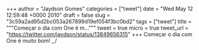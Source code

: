 
+++
author = "Jaydson Gomes"
categories = ["tweet"]
date = "Wed May 12 12:59:48 +0000 2010"
draft = false
slug = "3c59a2ad95d2bc053a267899d19ef054f3bc0bd2"
tags = ["tweet"]
title = """Começar o dia com One é m..."""
tweet = true
micro = true
tweet_url = "https://twitter.com/jaydson/status/13849656315"
+++
Começar o dia com One é muito bom! \,,/

